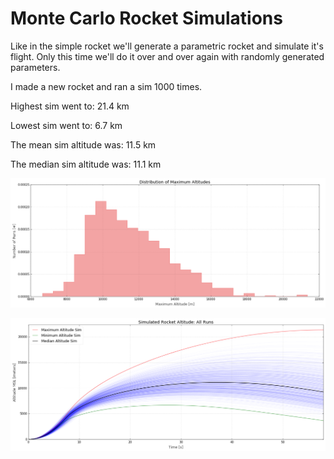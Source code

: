 
# Monte Carlo Rocket Simulations

Like in the simple rocket we'll generate a parametric rocket and simulate it's flight. Only this time we'll do it over and over again with randomly generated parameters.





I made a new rocket and ran a sim 1000 times.




Highest sim went to:          21.4 km

Lowest sim went to:            6.7 km

The mean sim altitude was:    11.5 km

The median sim altitude was:  11.1 km






![](monte-carlo_files/monte-carlo_4_0.png)





![](monte-carlo_files/monte-carlo_5_0.png)



